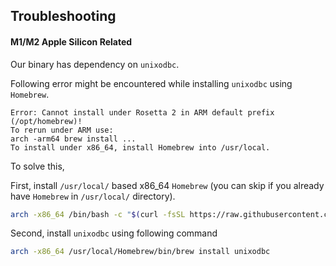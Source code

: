 ## Troubleshooting

#### M1/M2 Apple Silicon Related
Our binary has dependency on `unixodbc`.

Following error might be encountered while installing `unixodbc` using `Homebrew`.
```
Error: Cannot install under Rosetta 2 in ARM default prefix (/opt/homebrew)!
To rerun under ARM use:
arch -arm64 brew install ...
To install under x86_64, install Homebrew into /usr/local.
```
To solve this,

First, install `/usr/local/` based x86_64 `Homebrew` (you can skip if you already have `Homebrew` in `/usr/local/` directory).
```bash
arch -x86_64 /bin/bash -c "$(curl -fsSL https://raw.githubusercontent.com/Homebrew/install/master/install.sh)"
```
Second, install `unixodbc` using following command
```bash
arch -x86_64 /usr/local/Homebrew/bin/brew install unixodbc
```
